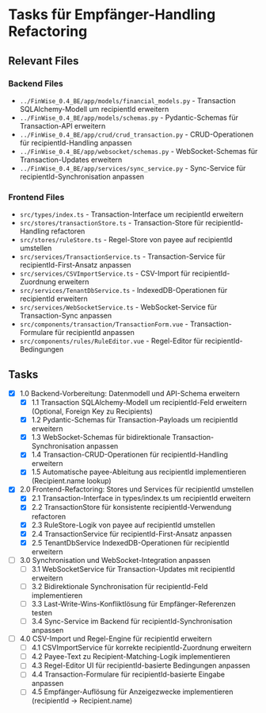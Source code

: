 # Tasks für Empfänger-Handling Refactoring

## Relevant Files

### Backend Files
- `../FinWise_0.4_BE/app/models/financial_models.py` - Transaction SQLAlchemy-Modell um recipientId erweitern
- `../FinWise_0.4_BE/app/models/schemas.py` - Pydantic-Schemas für Transaction-API erweitern
- `../FinWise_0.4_BE/app/crud/crud_transaction.py` - CRUD-Operationen für recipientId-Handling anpassen
- `../FinWise_0.4_BE/app/websocket/schemas.py` - WebSocket-Schemas für Transaction-Updates erweitern
- `../FinWise_0.4_BE/app/services/sync_service.py` - Sync-Service für recipientId-Synchronisation anpassen

### Frontend Files
- `src/types/index.ts` - Transaction-Interface um recipientId erweitern
- `src/stores/transactionStore.ts` - Transaction-Store für recipientId-Handling refactoren
- `src/stores/ruleStore.ts` - Regel-Store von payee auf recipientId umstellen
- `src/services/TransactionService.ts` - Transaction-Service für recipientId-First-Ansatz anpassen
- `src/services/CSVImportService.ts` - CSV-Import für recipientId-Zuordnung erweitern
- `src/services/TenantDbService.ts` - IndexedDB-Operationen für recipientId erweitern
- `src/services/WebSocketService.ts` - WebSocket-Service für Transaction-Sync anpassen
- `src/components/transaction/TransactionForm.vue` - Transaction-Formulare für recipientId anpassen
- `src/components/rules/RuleEditor.vue` - Regel-Editor für recipientId-Bedingungen

## Tasks

- [x] 1.0 Backend-Vorbereitung: Datenmodell und API-Schema erweitern
  - [x] 1.1 Transaction SQLAlchemy-Modell um recipientId-Feld erweitern (Optional, Foreign Key zu Recipients)
  - [x] 1.2 Pydantic-Schemas für Transaction-Payloads um recipientId erweitern
  - [x] 1.3 WebSocket-Schemas für bidirektionale Transaction-Synchronisation anpassen
  - [x] 1.4 Transaction-CRUD-Operationen für recipientId-Handling erweitern
  - [x] 1.5 Automatische payee-Ableitung aus recipientId implementieren (Recipient.name lookup)
- [x] 2.0 Frontend-Refactoring: Stores und Services für recipientId umstellen
  - [x] 2.1 Transaction-Interface in types/index.ts um recipientId erweitern
  - [x] 2.2 TransactionStore für konsistente recipientId-Verwendung refactoren
  - [x] 2.3 RuleStore-Logik von payee auf recipientId umstellen
  - [x] 2.4 TransactionService für recipientId-First-Ansatz anpassen
  - [x] 2.5 TenantDbService IndexedDB-Operationen für recipientId erweitern
- [ ] 3.0 Synchronisation und WebSocket-Integration anpassen
  - [ ] 3.1 WebSocketService für Transaction-Updates mit recipientId erweitern
  - [ ] 3.2 Bidirektionale Synchronisation für recipientId-Feld implementieren
  - [ ] 3.3 Last-Write-Wins-Konfliktlösung für Empfänger-Referenzen testen
  - [ ] 3.4 Sync-Service im Backend für recipientId-Synchronisation anpassen
- [ ] 4.0 CSV-Import und Regel-Engine für recipientId erweitern
  - [ ] 4.1 CSVImportService für korrekte recipientId-Zuordnung erweitern
  - [ ] 4.2 Payee-Text zu Recipient-Matching-Logik implementieren
  - [ ] 4.3 Regel-Editor UI für recipientId-basierte Bedingungen anpassen
  - [ ] 4.4 Transaction-Formulare für recipientId-basierte Eingabe anpassen
  - [ ] 4.5 Empfänger-Auflösung für Anzeigezwecke implementieren (recipientId → Recipient.name)
